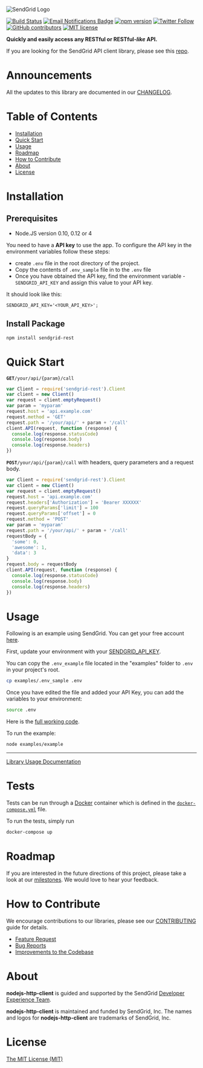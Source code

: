 ![SendGrid Logo](https://uiux.s3.amazonaws.com/2016-logos/email-logo%402x.png)

[![Build Status](https://travis-ci.org/sendgrid/nodejs-http-client.svg?branch=master)](https://travis-ci.org/sendgrid/nodejs-http-client)
[![Email Notifications Badge](https://dx.sendgrid.com/badge/nodejs)](https://dx.sendgrid.com/newsletter/nodejs)
[![npm version](https://badge.fury.io/js/sendgrid-rest.svg)](https://www.npmjs.com/package/sendgrid-rest)
[![Twitter Follow](https://img.shields.io/twitter/follow/sendgrid.svg?style=social&label=Follow)](https://twitter.com/sendgrid)
[![GitHub contributors](https://img.shields.io/github/contributors/sendgrid/nodejs-http-client.svg)](https://github.com/sendgrid/nodejs-http-client/graphs/contributors)
[![MIT license](https://img.shields.io/badge/license-MIT-blue.svg)](./LICENSE.md)

**Quickly and easily access any RESTful or RESTful-*like* API.**

If you are looking for the SendGrid API client library, please see this [repo](https://github.com/sendgrid/sendgrid-nodejs).

# Announcements

All the updates to this library are documented in our [CHANGELOG](https://github.com/sendgrid/nodejs-http-client/blob/master/CHANGELOG.md).

# Table of Contents
- [Installation](#installation)
- [Quick Start](#quick-start)
- [Usage](#usage)
- [Roadmap](#roadmap)
- [How to Contribute](#contribute)
- [About](#about)
- [License](#license)

<a name="installation"></a>
# Installation

## Prerequisites

- Node.JS version 0.10, 0.12 or 4

You need to have a **API key** to use the app. To configure the API key in the environment variables follow these steps:
 - create `.env` file in the root directory of the project.
 - Copy the contents of `.env_sample` file in to the `.env` file
 - Once you have obtained the API key, find the environment variable - `SENDGRID_API_KEY` and assign this value to your API key.

 It should look like this:
 ```
 SENDGRID_API_KEY='<YOUR_API_KEY>';
 ```


## Install Package

```bash
npm install sendgrid-rest
```

<a name="quick-start"></a>
# Quick Start

**`GET`**`/your/api/{param}/call`

```javascript
var Client = require('sendgrid-rest').Client
var client = new Client()
var request = client.emptyRequest()
var param = 'myparam'
request.host = 'api.example.com'
request.method = 'GET'
request.path = '/your/api/' + param + '/call'
client.API(request, function (response) {
  console.log(response.statusCode)
  console.log(response.body)
  console.log(response.headers)
})
```

**`POST`**`/your/api/{param}/call` with headers, query parameters and a request body.

```javascript
var Client = require('sendgrid-rest').Client
var client = new Client()
var request = client.emptyRequest()
request.host = 'api.example.com'
request.headers['Authorization'] = 'Bearer XXXXXX'
request.queryParams['limit'] = 100
request.queryParams['offset'] = 0
request.method = 'POST'
var param = 'myparam'
request.path = '/your/api/' + param + '/call'
requestBody = {
  'some': 0,
  'awesome': 1,
  'data': 3
}
request.body = requestBody
client.API(request, function (response) {
  console.log(response.statusCode)
  console.log(response.body)
  console.log(response.headers)
})
```

<a name="usage"></a>
# Usage

Following is an example using SendGrid. You can get your free account [here](https://sendgrid.com/free?source=nodejs-http-client).

First, update your environment with your [SENDGRID_API_KEY](https://app.sendgrid.com/settings/api_keys).

You can copy the `.env_example` file located in the "examples" folder to `.env` in your project's root.

```bash
cp examples/.env_sample .env
```

Once you have edited the file and added your API Key, you can add the variables to your environment:
```bash
source .env
```

Here is the [full working code](https://github.com/sendgrid/nodejs-http-client/blob/master/examples/example.js).

To run the example:

```bash
node examples/example
```
---
[Library Usage Documentation](https://github.com/sendgrid/nodejs-http-client/blob/master/USAGE.md)

# Tests

Tests can be run through a [Docker](https://www.docker.com) container which is defined in the [`docker-compose.yml`](docker-compose.yml) file.

To run the tests, simply run 
```bash
docker-compose up
```

<a name="roadmap"></a>
# Roadmap

If you are interested in the future directions of this project, please take a look at our [milestones](https://github.com/sendgrid/nodejs-http-client/milestones). We would love to hear your feedback.

<a name="contribute"></a>
# How to Contribute

We encourage contributions to our libraries, please see our [CONTRIBUTING](https://github.com/sendgrid/nodejs-http-client/blob/master/CONTRIBUTING.md) guide for details.

* [Feature Request](https://github.com/sendgrid/nodejs-http-client/blob/master/CONTRIBUTING.md#feature-request)
* [Bug Reports](https://github.com/sendgrid/nodejs-http-client/blob/master/CONTRIBUTING.md#submit-a-bug-report)
* [Improvements to the Codebase](https://github.com/sendgrid/nodejs-http-client/blob/master/CONTRIBUTING.md#improvements-to-the-codebase)

<a name="about"></a>
# About

**nodejs-http-client** is guided and supported by the SendGrid [Developer Experience Team](mailto:dx@sendgrid.com).

**nodejs-http-client** is maintained and funded by SendGrid, Inc. The names and logos for **nodejs-http-client** are trademarks of SendGrid, Inc.

<a name="license"></a>
# License
[The MIT License (MIT)](LICENSE.md)
